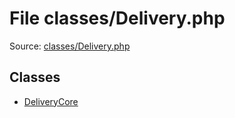 File classes/Delivery.php
=========

Source: [classes/Delivery.php](https://github.com/PrestaShop/PrestaShop/blob/1.6.0.12/classes/Delivery.php)


Classes
-------

* [DeliveryCore](class.DeliveryCore.md)

